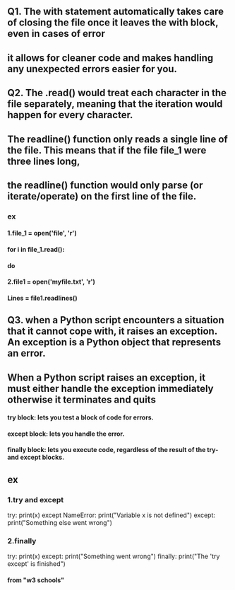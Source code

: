## Q1.  The with statement automatically takes care of closing the file once it leaves the with block, even in cases of error
## it allows for cleaner code and makes handling any unexpected errors easier for you.

## Q2. The .read() would treat each character in the file separately, meaning that the iteration would happen for every character.
## The readline() function only reads a single line of the file. This means that if the file file_1 were three lines long,
## the readline() function would only parse (or iterate/operate) on the first line of the file.
### ex
#### 1.file_1 = open('file', 'r')
#### for i in file_1.read():
#### do
#### 2.file1 = open('myfile.txt', 'r')
#### Lines = file1.readlines()
## Q3. when a Python script encounters a situation that it cannot cope with, it raises an exception. An exception is a Python object that represents an error.
## When a Python script raises an exception, it must either handle the exception immediately otherwise it terminates and quits
#### try block: lets you test a block of code for errors.
#### except block: lets you handle the error.
#### finally block: lets you execute code, regardless of the result of the try- and except blocks.
## ex 
### 1.try and except
try:
  print(x)
except NameError:
  print("Variable x is not defined")
except:
  print("Something else went wrong")
### 2.finally
try:
  print(x)
except:
  print("Something went wrong")
finally:
  print("The 'try except' is finished")
 #### from "w3 schools"
